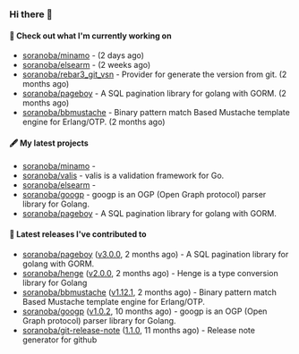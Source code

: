 ### Hi there 👋

#### 👷  Check out what I'm currently working on

- [soranoba/minamo](https://github.com/soranoba/minamo) -  (2 days ago)
- [soranoba/elsearm](https://github.com/soranoba/elsearm) -  (2 weeks ago)
- [soranoba/rebar3_git_vsn](https://github.com/soranoba/rebar3_git_vsn) - Provider for generate the version from git. (2 months ago)
- [soranoba/pageboy](https://github.com/soranoba/pageboy) - A SQL pagination library for golang with GORM. (2 months ago)
- [soranoba/bbmustache](https://github.com/soranoba/bbmustache) - Binary pattern match Based Mustache template engine for Erlang/OTP. (2 months ago)

#### 🖋️  My latest projects

- [soranoba/minamo](https://github.com/soranoba/minamo) - 
- [soranoba/valis](https://github.com/soranoba/valis) - valis is a validation framework for Go.
- [soranoba/elsearm](https://github.com/soranoba/elsearm) - 
- [soranoba/googp](https://github.com/soranoba/googp) - googp is an OGP (Open Graph protocol) parser library for Golang.
- [soranoba/pageboy](https://github.com/soranoba/pageboy) - A SQL pagination library for golang with GORM.

#### 🚀  Latest releases I've contributed to

- [soranoba/pageboy](https://github.com/soranoba/pageboy) ([v3.0.0](https://github.com/soranoba/pageboy/releases/tag/v3.0.0), 2 months ago) - A SQL pagination library for golang with GORM.
- [soranoba/henge](https://github.com/soranoba/henge) ([v2.0.0](https://github.com/soranoba/henge/releases/tag/v2.0.0), 2 months ago) - Henge is a type conversion library for Golang
- [soranoba/bbmustache](https://github.com/soranoba/bbmustache) ([v1.12.1](https://github.com/soranoba/bbmustache/releases/tag/v1.12.1), 2 months ago) - Binary pattern match Based Mustache template engine for Erlang/OTP.
- [soranoba/googp](https://github.com/soranoba/googp) ([v1.0.2](https://github.com/soranoba/googp/releases/tag/v1.0.2), 10 months ago) - googp is an OGP (Open Graph protocol) parser library for Golang.
- [soranoba/git-release-note](https://github.com/soranoba/git-release-note) ([1.1.0](https://github.com/soranoba/git-release-note/releases/tag/1.1.0), 11 months ago) - Release note generator for github
